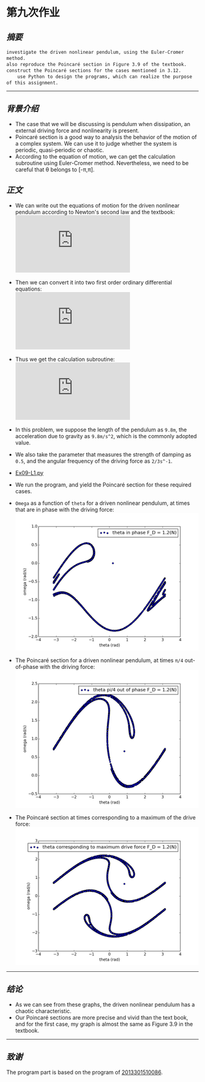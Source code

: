 
# **第九次作业**



## *摘要*
	investigate the driven nonlinear pendulum, using the Euler-Cromer method. 
	also reproduce the Poincaré section in Figure 3.9 of the textbook.
	construct the Poincaré sections for the cases mentioned in 3.12.
        use Python to design the programs, which can realize the purpose of this assignment. 
   

---

## *背景介绍*
 - The case that we will be discussing is pendulum when dissipation, an external driving force and nonlinearity is present. 
 - Poincaré section is a good way to analysis the behavior of the motion of a complex system. We can use it to judge whether the system is periodic, quasi-periodic or chaotic.
 - According to the equation of motion, we can get the calculation subroutine using Euler-Cromer method. Nevertheless, we need to be careful that θ belongs to [-π,π].



## *正文*
 - We can write out the equations of motion for the driven nonlinear pendulum according to Newton's second law and the textbook: <br>
![](http://latex.codecogs.com/gif.latex?%5Cfrac%7Bd%5E%7B2%7D%5Ctheta%7D%7Bdt%5E%7B2%7D%7D%3D-%5Cfrac%7Bg%7D%7Bl%7D%5Csin%5Ctheta-q%5Cfrac%7Bd%5Ctheta%7D%7Bdt%7D&plus;F_%7BD%7D%5Csin%5Cleft%20%28%5COmega_%7BD%7Dt%5Cright%29) <br> 
 - Then we can convert it into two first order ordinary differential equations: <br> ![](http://latex.codecogs.com/gif.latex?%5C%5C%5Cfrac%7Bd%5Comega%7D%7Bdt%7D%3D-%5Cfrac%7Bg%7D%7Bl%7D%5Csin%5Ctheta-q%5Cfrac%7Bd%5Ctheta%7D%7Bdt%7D&plus;F_%7BD%7D%5Csin%5Cleft%20%28%5COmega_%7BD%7Dt%5Cright%29%5C%5C%20%5Cfrac%7Bd%5Ctheta%7D%7Bdt%7D%3D%5Comega)
 -  Thus we get the calculation subroutine: <br> ![](http://latex.codecogs.com/gif.latex?%5C%5C%5Comega_%7Bi&plus;1%7D%3D%5Comega_%7Bi%7D-%5Cleft%20%5B%5Cfrac%7Bg%7D%7Bl%7D%5Csin%5Ctheta_%7Bi%7D&plus;q%5Comega_%7Bi%7D-F_%7BD%7D%5Csin%5Cleft%20%28%5COmega_%7BD%7Dt_%7Bi%7D%5Cright%29%5Cright%5Ddt%5C%5C%5Ctheta_%7Bi&plus;1%7D%3D%5Ctheta_%7Bi%7D&plus;%5Comega_%7Bi&plus;1%7Ddt%5C%5Ct_%7Bi&plus;1%7D%3Dt&plus;dt%5C%5C%5Ctheta_%7Bi%7D%5Cin%5Cleft%20%5B-%5Cpi%2C%5Cpi%5Cright%5D)
 - In this problem, we suppose the length of the pendulum as `9.8m`, the acceleration due to gravity as `9.8m/s^2`, which is the commonly adopted value.
 - We also take the parameter that measures the strength of damping as `0.5`, and the angular frequency of the driving force as `2/3s^-1`.



 - [Ex09-L1.py](https://github.com/2013301020135/computationalphysics_N2013301020135/blob/master/Chapter-3/Exercise-9/Ex09-L1.py)


 - We run the program, and yield the Poincaré section for these required cases.
 - `Omega` as a function of `theta` for a driven nonlinear pendulum, at times that are in phase with the driving force: <br> ![Ex9-L1-1.png](https://raw.githubusercontent.com/2013301020135/computationalphysics_N2013301020135/master/Chapter-3/Exercise-9/Ex9-L1-1.png)
 - The Poincaré section for a driven nonlinear pendulum, at times `π/4` out-of-phase with the driving force: <br> ![Ex9-L1-2.png](https://raw.githubusercontent.com/2013301020135/computationalphysics_N2013301020135/master/Chapter-3/Exercise-9/Ex9-L1-2.png)
 - The Poincaré section at times corresponding to a maximum of the drive force: <br> ![Ex9-L1-3.png](https://raw.githubusercontent.com/2013301020135/computationalphysics_N2013301020135/master/Chapter-3/Exercise-9/Ex9-L1-3.png)
 
    
---

## *结论*
 - As we can see from these graphs, the driven nonlinear pendulum has a chaotic characteristic.
 - Our Poincaré sections are more precise and vivid than the text book, and for the first case, my graph is almost the same as Figure 3.9 in the textbook.
    
---

## *致谢*
   The program part is based on the program of [2013301510086](https://github.com/newton2ndlaw/computationalphysics_N2013301510086/blob/master/Homework9/code3.12_3.md).



